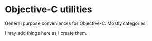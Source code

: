 Objective-C utilities
=====================

General purpose conveniences for Objective-C. Mostly categories.

I may add things here as I create them.

